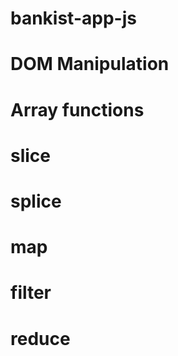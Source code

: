 # bankist-app-js

# DOM Manipulation

# Array functions

# slice

# splice

# map

# filter

# reduce
